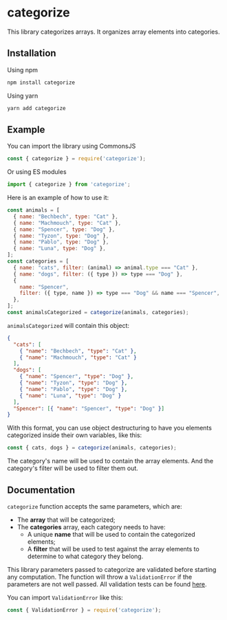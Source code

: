 # categorize

This library categorizes arrays. It organizes array elements into categories.

## Installation

Using npm

```sh
npm install categorize
```

Using yarn

```sh
yarn add categorize
```

## Example

You can import the library using CommonsJS

```js
const { categorize } = require('categorize');
```

Or using ES modules

```js
import { categorize } from 'categorize';
```

Here is an example of how to use it:

```js
const animals = [
  { name: "Bechbech", type: "Cat" },
  { name: "Machmouch", type: "Cat" },
  { name: "Spencer", type: "Dog" },
  { name: "Tyzon", type: "Dog" },
  { name: "Pablo", type: "Dog" },
  { name: "Luna", type: "Dog" },
];
const categories = [
  { name: "cats", filter: (animal) => animal.type === "Cat" },
  { name: "dogs", filter: ({ type }) => type === "Dog" },
  {
    name: "Spencer",
    filter: ({ type, name }) => type === "Dog" && name === "Spencer",
  },
];
const animalsCategorized = categorize(animals, categories);
```

`animalsCategorized` will contain this object:

```json
{
  "cats": [
    { "name": "Bechbech", "type": "Cat" },
    { "name": "Machmouch", "type": "Cat" }
  ],
  "dogs": [
    { "name": "Spencer", "type": "Dog" },
    { "name": "Tyzon", "type": "Dog" },
    { "name": "Pablo", "type": "Dog" },
    { "name": "Luna", "type": "Dog" }
  ],
  "Spencer": [{ "name": "Spencer", "type": "Dog" }]
}
```

With this format, you can use object destructuring to have you elements categorized inside their own variables, like this:

```js
const { cats, dogs } = categorize(animals, categories);
```

The category's name will be used to contain the array elements. And the category's filter will be used to filter them out.

## Documentation

`categorize` function accepts the same parameters, which are:

- The **array** that will be categorized;
- The **categories** array, each category needs to have:
  - A unique **name** that will be used to contain the categorized elements;
  - A **filter** that will be used to test against the array elements to determine to what category they belong.

This library parameters passed to categorize are validated before starting any computation.
The function will throw a `ValidationError` if the parameters are not well passed.
All validation tests can be found [here](src/lib/validation/validate.test.js).

You can import `ValidationError` like this:

```js
const { ValidationError } = require('categorize');
```
